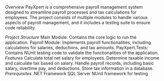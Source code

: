 *Overview*
PayXpert is a comprehensive payroll management system designed to streamline payroll processes and tax calculations for employees. The project consists of multiple modules to handle various aspects of payroll management, and it includes a testing suite to ensure code reliability.

*Project Structure*
Main Module: Contains the core logic to run the application.
Payroll Module: Implements payroll functionalities, including calculations for salaries, deductions, and tax amounts.
PayXpert.Tests: Contains NUnit testing code to validate the functionalities of the application.
*Features*
Calculate total net salary for employees.
Determine taxable income and calculate tax based on salary.
Handle payroll records, including basic salary, overtime pay, and deductions.
Store tax information in a database.
*Prerequisites*
.NET Framework
SQL Server
NUnit framework for testing
